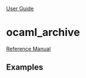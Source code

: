[User Guide](index.md)

ocaml\_archive
==============

[Reference Manual](../refman/rules_ocaml.md#ocaml_archive)

<a name="examples">Examples</a>
-------------------------------
